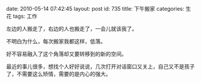 date: 2010-05-14 07:42:45
layout: post
id: 735
title: 下午搬家
categories: 生花
tags: 工作

左边的人搬走了，右边的人也搬走了，一会儿就该我了。

不明白为什么，每次搬家我都这样，低落。

好不容易融入了这个角落却又要转移到的新的空间。

最近的事儿很多，想找个人好好说说，几次打开对话窗口又关上，自己又不是孩子了，不需要这么矫情，需要的是内心的强大。
